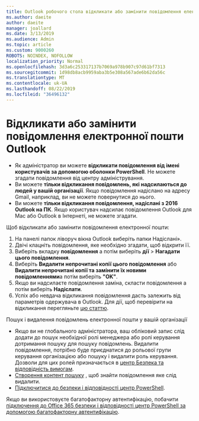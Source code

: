 ```yaml
---
title: Outlook робочого стола відкликати або замінити повідомлення електронної пошти
ms.author: daeite
author: daeite
manager: joallard
ms.date: 3/13/2019
ms.audience: Admin
ms.topic: article
ms.custom: 9000260
ROBOTS: NOINDEX, NOFOLLOW
localization_priority: Normal
ms.openlocfilehash: 3d3a6c253317137b7069a978b907c97d61bf7313
ms.sourcegitcommit: 1d98db8acb9959aba3b5e308a567ade6b62da56c
ms.translationtype: MT
ms.contentlocale: uk-UA
ms.lasthandoff: 08/22/2019
ms.locfileid: "36496132"
---
```

# <a name="recall-or-replace-an-outlook-email-message"></a>Відкликати або замінити повідомлення електронної пошти Outlook

- Як адміністратор ви можете **відкликати повідомлення від імені користувачів за допомогою оболонки PowerShell**. Не можете згадати повідомлення від центру адміністрування.
- Ви можете **тільки відкликання повідомлень, які надсилаються до людей у вашій організації**. Якщо повідомлення надіслано на адресу Gmail, наприклад, ви не можете повернутися до нього.
- Ви можете **тільки відкликання повідомлення, надіслані з 2016 Outlook на ПК**. Якщо користувач надсилає повідомлення Outlook для Mac або Outlook в Інтернеті, не можете згадати.

Щоб відкликати або замінити повідомлення електронної пошти:

1. На панелі папок ліворуч вікна Outlook виберіть папки Надіслані».
1. Двічі клацніть повідомлення, яке необхідно згадати, щоб відкрити її.
1. Виберіть вкладку **повідомлення** а потім виберіть **дії** > **Нагадати цього повідомлення**.
1. Виберіть **Видалити непрочитані копії цього повідомлення** або **Видалити непрочитані копії та замінити їх новими повідомленнями**а потім виберіть **"OK"**.
1. Якщо ви надсилаєте повідомлення заміна, скласти повідомлення а потім виберіть **Надіслати**.
1. Успіх або невдача відкликання повідомлення дасть залежить від параметрів одержувача в Outlook. Для дії, щоб перевірити на відкликання перегляньте [цю статтю](https://support.office.com/article/35027f88-d655-4554-b4f8-6c0729a723a0).

Пошук і видалення повідомлень електронної пошти у вашій організації

- Якщо ви не глобального адміністратора, ваш обліковий запис слід додати до пошук необхідної ролі менеджера або ролі керування дотримання пошуку для пошуку повідомлень. Видалити повідомлення, потрібно буде приєднатися до рольової групи керування організацією або пошуку і видалити роль керування. Дозволи для цих ролей призначається в [центр Безпека та відповідність вимогам](https://go.microsoft.com/fwlink/?linkid=2083731).
- [Створення контент пошуку](https://docs.microsoft.com/office365/securitycompliance/content-search) , щоб знайти повідомлення яке слід видалити.
- [Підключитися до безпеки і відповідності центр PowerShell](https://docs.microsoft.com/powershell/exchange/office-365-scc/connect-to-scc-powershell/connect-to-scc-powershell?view=exchange-ps).

Якщо ви використовуєте багатофакторну автентифікацію, побачити [підключення до Office 365 безпеки і відповідності центр PowerShell за допомогою багатофакторну автентифікацію](https://docs.microsoft.com/powershell/exchange/office-365-scc/connect-to-scc-powershell/mfa-connect-to-scc-powershell?view=exchange-ps).